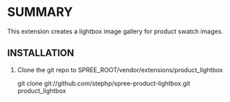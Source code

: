 SUMMARY
=======

This extension creates a lightbox image gallery for product swatch images.

INSTALLATION
------------

1. Clone the git repo to SPREE_ROOT/vendor/extensions/product_lightbox

      git clone git://github.com/stephp/spree-product-lightbox.git product_lightbox
